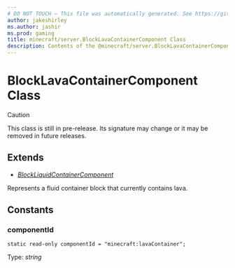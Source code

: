```yaml
---
# DO NOT TOUCH — This file was automatically generated. See https://github.com/mojang/minecraftapidocsgenerator to modify descriptions, examples, etc.
author: jakeshirley
ms.author: jashir
ms.prod: gaming
title: minecraft/server.BlockLavaContainerComponent Class
description: Contents of the @minecraft/server.BlockLavaContainerComponent class.
---
```

# BlockLavaContainerComponent Class

> [!CAUTION]
> This class is still in pre-release.  Its signature may change or it may be removed in future releases.

## Extends
- [*BlockLiquidContainerComponent*](BlockLiquidContainerComponent.md)

Represents a fluid container block that currently contains lava.

## Constants

### **componentId**
`static read-only componentId = "minecraft:lavaContainer";`

Type: *string*
